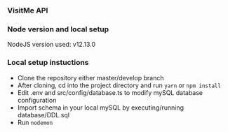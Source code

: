 ### VisitMe API ###

### Node version and local setup ###

NodeJS version used: v12.13.0

### Local setup instuctions ###

- Clone the repository either master/develop branch
- After cloning, cd into the project directory and run `yarn` or `npm install`
- Edit .env and src/config/database.ts to modify mySQL database configuration
- Import schema in your local mySQL by executing/running database/DDL.sql
- Run `nodemon`
